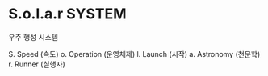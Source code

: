 # S.o.l.a.r SYSTEM

우주 행성 시스템

S. Speed (속도)
o. Operation (운영체제)
l. Launch (시작)
a. Astronomy (천문학)
r. Runner (실행자)
